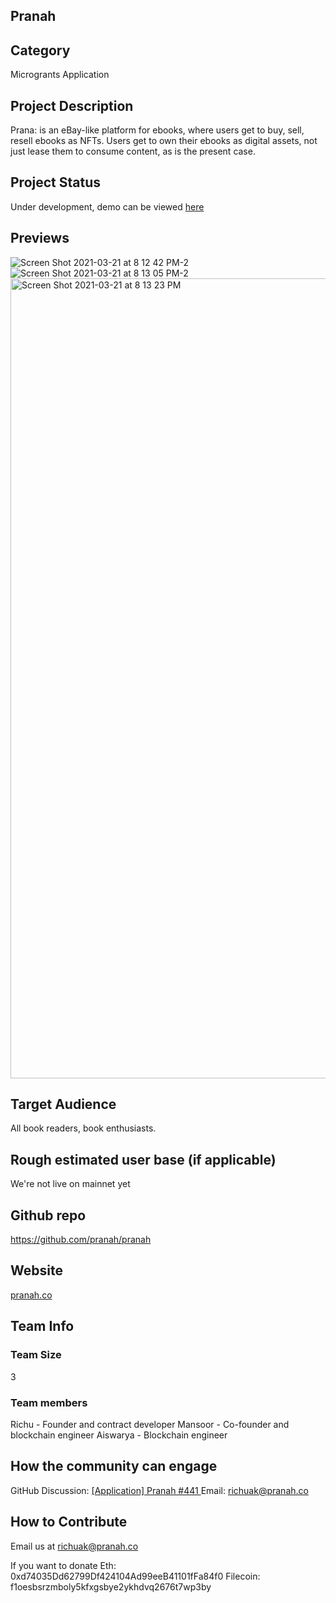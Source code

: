 ## Pranah

## Category 
Microgrants Application

## Project Description
Prana: is an eBay-like platform for ebooks, where users get to buy, sell, resell ebooks as NFTs. Users get to own their ebooks as digital assets, not just lease them to consume content, as is the present case.

## Project Status
Under development, demo can be viewed  [here](https://youtu.be/tOZ6n8xWwm4)

## Previews
![Screen Shot 2021-03-21 at 8 12 42 PM-2](https://user-images.githubusercontent.com/17203781/148972984-0f7101cf-7f65-436c-bf84-0812bd1c8f91.png)
![Screen Shot 2021-03-21 at 8 13 05 PM-2](https://user-images.githubusercontent.com/17203781/148973004-8c408f7b-707d-4b44-8245-8faba21afc83.png)
<img width="1280" alt="Screen Shot 2021-03-21 at 8 13 23 PM" src="https://user-images.githubusercontent.com/17203781/148973011-b69c728f-0caf-4a8d-99fd-e4866b629145.png">

<!--Add some screenshots to give a preview of your product-->

## Target Audience
All book readers, book enthusiasts.

## Rough estimated user base (if applicable)
We're not live on mainnet yet

## Github repo
https://github.com/pranah/pranah

## Website
[pranah.co](pranah.co)


## Team Info

### Team Size  
3
### Team members  

Richu - Founder and contract developer
Mansoor - Co-founder and blockchain engineer
Aiswarya - Blockchain engineer

## How the community can engage
GitHub Discussion: [[Application] Pranah #441 ](https://github.com/filecoin-project/community/discussions/441)
Email:  richuak@pranah.co


## How to Contribute
Email us at richuak@pranah.co

If you want to donate 
Eth: 0xd74035Dd62799Df424104Ad99eeB41101fFa84f0
Filecoin: f1oesbsrzmboly5kfxgsbye2ykhdvq2676t7wp3by 
